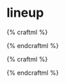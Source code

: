 # lineup

{% craftml %}
<g l="lineupX(0)">
  <cube></cube>
  <cube></cube>
  <cube></cube>
</g>
<!-- equivalent to <row> -->
{% endcraftml %}

{% craftml %}
<col spacing="5">

  <g l="lineupX(2)">
    <cube></cube>
    <cube></cube>
    <cube></cube>
  </g>

  <g l="lineupX(-2)">
    <cube></cube>
    <cube></cube>
    <cube></cube>
  </g>

</col>
{% endcraftml %}
